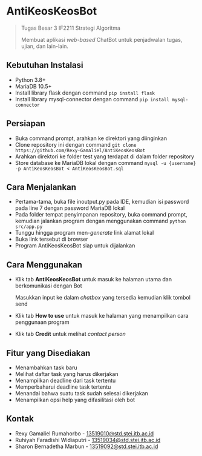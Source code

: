 # AntiKeosKeosBot
>Tugas Besar 3 IF2211 Strategi Algoritma
>
>Membuat aplikasi *web-based* ChatBot untuk penjadwalan tugas, ujian, dan lain-lain.

## Kebutuhan Instalasi
* Python 3.8+
* MariaDB 10.5+
* Install library flask dengan command `pip install flask` 
* Install library mysql-connector dengan command `pip install mysql-connector`

## Persiapan
* Buka command prompt, arahkan ke direktori yang diinginkan
* Clone repository ini dengan command `git clone https://github.com/Rexy-Gamaliel/AntiKeosKeosBot`
* Arahkan direktori ke folder test yang terdapat di dalam folder repository
* Store database ke MariaDB lokal dengan command `mysql -u {username} -p AntiKeosKeosBot < AntiKeosKeosBot.sql`

## Cara Menjalankan
* Pertama-tama, buka file inoutput.py pada IDE, kemudian isi password pada line 7 dengan password MariaDB lokal
* Pada folder tempat penyimpanan repository, buka command prompt, kemudian jalankan program dengan menggunakan command `python src/app.py`
* Tunggu hingga program men-_generate_ link alamat lokal
* Buka link tersebut di browser
* Program AntiKeosKeosBot siap untuk dijalankan

## Cara Menggunakan
* Klik tab **AntiKeosKeosBot** untuk masuk ke halaman utama dan berkomunikasi dengan Bot
   
  Masukkan input ke dalam _chatbox_ yang tersedia kemudian klik tombol send
* Klik tab **How to use** untuk masuk ke halaman yang menampilkan cara penggunaan program
* Klik tab **Credit** untuk melihat _contact person_

## Fitur yang Disediakan
* Menambahkan task baru
* Melihat daftar task yang harus dikerjakan
* Menampilkan deadline dari task tertentu
* Memperbaharui deadline task tertentu
* Menandai bahwa suatu task sudah selesai dikerjakan
* Menampilkan opsi help yang difasilitasi oleh bot

## Kontak
* Rexy Gamaliel Rumahorbo - 13519010@std.stei.itb.ac.id
* Ruhiyah Faradishi Widiaputri - 13519034@std.stei.itb.ac.id
* Sharon Bernadetha Marbun - 13519092@std.stei.itb.ac.id


